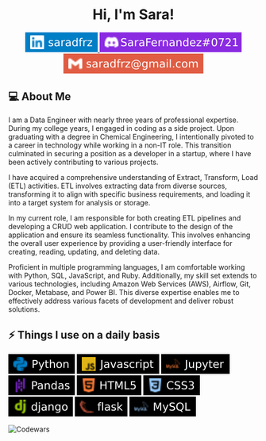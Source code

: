 <h1 style="text-align: center">Hi, I'm Sara!</h1> 

<p dir="auto" style="text-align: center; margin: auto;">
  <a href="https://www.linkedin.com/in/saradfrz/">
    <img src="img\saradfrz-linkedin.svg"
        alt="Linkedin: saradfrz"
        data-canonical-src="https://img.shields.io/badge/-saradfrz-blue?style=flat-square&logo=Linkedin&logoColor=white"
        style="max-width: 100%;">
  </a>
  <a href="https://discordapp.com/users/702235784794734631">
    <img src="img\saradfrz-discord.svg"
        alt="Discord: saradfrz"
        data-canonical-src="https://img.shields.io/badge/-SaraFernandez.0721-blueviolet?style=flat-square&logo=Discord&logoColor=white"
        style="max-width: 100%;">
  </a>
  <a href="mailto:saradfrz@gmail.com">
    <img src="img\saradfrz-gmail.svg"
        alt="Gmail: saradfrz"
        data-canonical-src="https://img.shields.io/badge/-saradfrz-red?style=flat-square&logo=Gmail&logoColor=white"
        style="max-width: 100%;">
  </a>
</p>


## 💻 About Me
I am a Data Engineer with nearly three years of professional expertise. During my college years, I engaged in coding as a side project. Upon graduating with a degree in Chemical Engineering, I intentionally pivoted to a career in technology while working in a non-IT role. This transition culminated in securing a position as a developer in a startup, where I have been actively contributing to various projects.

I have acquired a comprehensive understanding of Extract, Transform, Load (ETL) activities. ETL involves extracting data from diverse sources, transforming it to align with specific business requirements, and loading it into a target system for analysis or storage.

In my current role, I am responsible for both creating ETL pipelines and developing a CRUD web application. I contribute to the design of the application and ensure its seamless functionality. This involves enhancing the overall user experience by providing a user-friendly interface for creating, reading, updating, and deleting data.

Proficient in multiple programming languages, I am comfortable working with Python, SQL, JavaScript, and Ruby. Additionally, my skill set extends to various technologies, including Amazon Web Services (AWS), Airflow, Git, Docker, Metabase, and Power BI. This diverse expertise enables me to effectively address various facets of development and deliver robust solutions.

## ⚡ Things I use on a daily basis
<p>
    <img src="img\-Python-black.svg"
        alt="Python"
        data-canonical-src="https://img.shields.io/badge/-Python-black?style=flat-square&logo=Python&logoColor=blue"
        style="max-width: 100%;">
    <img src="img\-Javascript-black.svg"
        alt="Javascript"
        data-canonical-src="https://img.shields.io/badge/-Javascript-black?style=flat-square&logo=javascript&logoColor=yellow"
        style="max-width: 100%;">
    <img src="img\-Jupyter-black.svg"
        alt="Jupyter"
        data-canonical-src="https://img.shields.io/badge/-Jupyter-black?style=flat-square&logo=mysql&logoColor=orange"
        style="max-width: 100%;">
    <img src="img\-Pandas-black.svg"
        alt="Pandas"
        data-canonical-src="https://img.shields.io/badge/-Pandas-black?style=flat-square&logo=pandas&logoColor=blueviolet"
        style="max-width: 100%;">
    <img src="img\-HTML5-black.svg"
        alt="HTML"
        data-canonical-src="https://img.shields.io/badge/-HTML5-black?style=flat-square&logo=html5&logoColor=orange"
        style="max-width: 100%;">
    <img src="img\-CSS3-black.svg"
        alt="CSS"
        data-canonical-src="https://img.shields.io/badge/-CSS3-black?style=flat-square&logo=css3&logoColor=9cf"
        style="max-width: 100%;">
    <img src="img\-django-black.svg"
        alt="django"
        data-canonical-src="https://img.shields.io/badge/-django-black?style=flat-square&logo=django&logoColor=green"
        style="max-width: 100%;">
    <img src="img\-flask-black.svg"
        alt="flask"
        data-canonical-src="https://img.shields.io/badge/-flask-black?style=flat-square&logo=flask&logoColor=red"
        style="max-width: 100%;">
    <img src="img\-MySQL-black.svg"
        alt="MySQL"
        data-canonical-src="https://img.shields.io/badge/-MySQL-black?style=flat-square&logo=mysql&logoColor=9cf"
        style="max-width: 100%;">
</p>


![Codewars](https://github.r2v.ch/codewars?user=saradfrz&stroke=%23FB4570)




